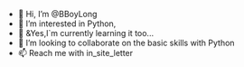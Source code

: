 - 👋 Hi, I’m @BBoyLong
- 👀 I’m interested in Python,
- 🌱 &Yes,I`m currently learning it too...
- 💞️ I’m looking to collaborate on the basic skills with Python
- 📫 Reach me with in_site_letter

<!---
BBoyLong/BBoyLong is a ✨ special ✨ repository because its `README.md` (this file) appears on your GitHub profile.
You can click the Preview link to take a look at your changes.
--->
